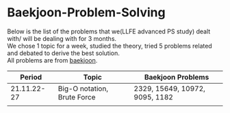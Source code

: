 # Baekjoon-Problem-Solving

Below is the list of the problems that we(LLFE advanced PS study) dealt with/ will be dealing with for 3 months.  
We chose 1 topic for a week, studied the theory, tried 5 problems related and debated to derive the best solution.  
All problems are from [baekjoon](https://www.acmicpc.net/).

|Period|Topic|Baekjoon Problems|
|------|-----|-----------------|
|21.11.22-27|Big-O notation, Brute Force|2329, 15649, 10972, 9095, 1182|
||||
